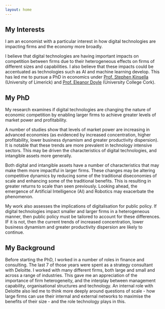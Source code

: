 ```yaml
--- 
layout: home
---
```


## My Interests
I am an economist with a particular interest in how digital technologies are impacting firms and the economy more broadly. 

I believe that digital technologies are having important impacts on competition between firms due to their heterogeneous effects on firms of different sizes and capabilities. I also believe that these impacts could be accentuated as technologies such as AI and machine learning develop. This has led me to pursue a PhD in economics under [Prof. Stephen Kinsella](https://twitter.com/stephenkinsella?ref_src=twsrc%5Egoogle%7Ctwcamp%5Eserp%7Ctwgr%5Eauthor) (University of Limerick) and [Prof. Eleanor Doyle](https://www.cubsucc.com/faculty-directory/dr-eleanor-doyle/) (University College Cork).

## My PhD
My research examines if digital technologies are changing the nature of economic competition by enabling larger firms to achieve greater levels of market power and profitability.

A number of studies show that levels of market power are increasing in advanced economies (as evidenced by increased concentration, higher profitability, lower business dynamism and greater productivity dispersion). It is notable that these trends are more prevalent in technology intensive sectors. This may be driven the characteristics of digital technologies, and intangible assets more generally.

Both digital and intangible assets have a number of characteristics that may make them more impactful in larger firms. These changes may be altering competitive dynamics by reducing some of the traditional diseconomies of scale and enhancing some of the traditional benefits. This is resulting in greater returns to scale than seen previously. Looking ahead, the emergence of Artificial Intelligence (AI) and Robotics may exacerbate the phenomenon.

My work also assesses the implications of digitalisation for public policy. If digital technologies impact smaller and larger firms in a heterogeneous manner, then public policy must be tailored to account for these differences. IF it is not, then the current trends of increased concentration, lower business dynamism and greater productivity dispersion are likely to continue.

## My Background
Before starting the PhD, I worked in a number of roles in finance and consulting. The last 7 of those years were spent as a strategy consultant with Deloitte. I worked with many different firms, both large and small and across a range of industries. This gave me an appreciation of the importance of firm heterogeneity, and the interplay between management capability, organisational structures and technology. An internal role with Deloitte also led me to think more deeply around questions of scale - how large firms can use their internal and external networks to maximise the benefits of their size - and the role technology plays in this.

